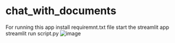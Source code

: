 # chat_with_documents
For running this app
install requiremnt.txt file
start the streamlit app
streamlit run script.py
![image](https://github.com/sarkarbiswajit/chat_with_documents/assets/101525369/ffcdadb1-7981-4486-8bba-d268a28c2958)
